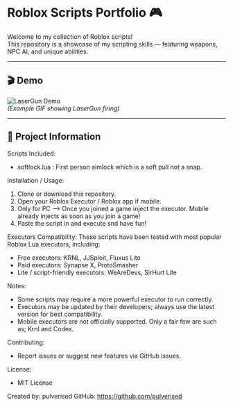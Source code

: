 
# Roblox Scripts Portfolio 🎮

Welcome to my collection of Roblox scripts!  
This repository is a showcase of my scripting skills — featuring weapons, NPC AI, and unique abilities.  

---

## 🎬 Demo
![LaserGun Demo](images/lasergun.gif)  
*(Example GIF showing LaserGun firing)*  

---

## 📂 Project Information

Scripts Included:
- softlock.lua      : First person aimlock which is a soft pull not a snap.

Installation / Usage:
1. Clone or download this repository.
2. Open your Roblox Executor / Roblox app if mobile.
3. Only for PC --> Once you joined a game inject the executor.
   Mobile already injects as soon as you join a game!
4. Paste the script in and execute snd have fun!


Executors Compatibility:
These scripts have been tested with most popular Roblox Lua executors, including:
- Free executors: KRNL, JJSploit, Fluxus Lite
- Paid executors: Synapse X, ProtoSmasher
- Lite / script-friendly executors: WeAreDevs, SirHurt Lite

Notes:
- Some scripts may require a more powerful executor to run correctly.
- Executors may be updated by their developers; always use the latest version for best compatibility.
- Mobile executors are not officially supported. Only a fair few are such as; Krnl and Codex.

Contributing:
- Report issues or suggest new features via GitHub issues.

License:
- MIT License

Created by: pulverised
GitHub: https://github.com/pulverised
